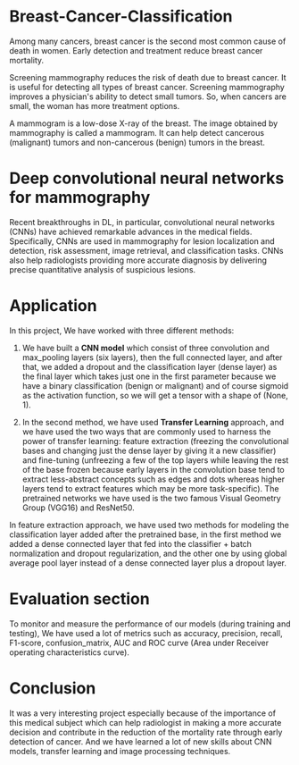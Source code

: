 # Breast-Cancer-Classification
Among many cancers, breast cancer is the second most common cause of death in women. Early detection and treatment reduce breast cancer mortality.  

Screening mammography reduces the risk of death due to breast cancer. It is useful for detecting all types of breast cancer. Screening mammography improves a physician's ability to detect small tumors. So, when cancers are small, the woman has more treatment options.

A mammogram is a low-dose X-ray of the breast. The image obtained by mammography is called a mammogram. It can help detect cancerous (malignant) tumors and non-cancerous (benign) tumors in the breast.

# Deep convolutional neural networks for mammography
Recent breakthroughs in DL, in particular, convolutional neural networks (CNNs) have achieved remarkable advances in the medical fields. Specifically, CNNs are used in mammography for lesion localization and detection, risk assessment, image retrieval, and classification tasks. CNNs also help radiologists providing more accurate diagnosis by delivering precise quantitative analysis of suspicious lesions.

# Application
In this project, We have worked with three different methods: 
1. We have built a **CNN model** which consist of three convolution and max_pooling layers (six layers), then the full connected layer, and after that, we added a dropout and the classification layer (dense layer) as the final layer which takes just one in the first parameter because we have a binary classification (benign or malignant) and of course sigmoid as the activation function, so we will get a tensor with a shape of (None, 1).

2. In the second method, we have used **Transfer Learning** approach, and we have used the two ways that are commonly used to harness the power of transfer learning: feature extraction (freezing the convolutional bases and changing just the dense layer by giving it a new classifier) and fine-tuning (unfreezing a few of the top layers while leaving the rest of the base frozen because early layers in the convolution base tend to extract less-abstract concepts such as edges and dots whereas higher layers tend to extract features which may be more task-specific). The pretrained networks we have used is the two famous Visual Geometry Group (VGG16) and ResNet50.

In feature extraction approach, we have used two methods for modeling the classification layer added after the pretrained base, in the first method we added a dense connected layer that fed into the classifier + batch normalization and dropout regularization, and the other one by using global average pool layer instead of a dense connected layer plus a dropout layer.

# Evaluation section
To monitor and measure the performance of our models (during training and testing), We have used a lot of metrics such as accuracy, precision, recall, F1-score, confusion_matrix, AUC and ROC curve (Area under Receiver operating characteristics curve).

# Conclusion
It was a very interesting project especially because of the importance of this medical subject which can help radiologist in making a more accurate decision and contribute in the reduction of the mortality rate through early detection of cancer. And we have learned a lot of new skills about CNN models, transfer learning and image processing techniques.

